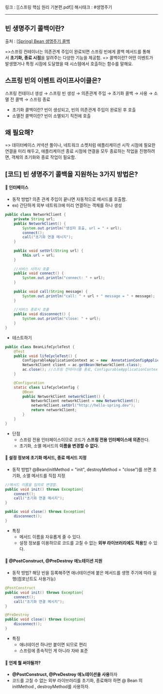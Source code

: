 링크 : [[스프링 핵심 원리  기본편.pdf]]
해시태크 : #생명주기 

----

## 빈 생명주기 콜백이란?
출처 : [[Spring] Bean 생명주기 콜백](https://livenow14.tistory.com/66)

=>스프링 컨테이너는 의존관계 주입이 완료되면 스프링 빈에게 콜백 메서드를 통해서 **초기화, 종료 시점**을 알려주는 다양한 기능을 제공함. 
=> 콜백이란? 어떤 이벤트가 발생했거나 특정 시점에 도달했을 때 시스템에서 호출하는 함수를 말해요.


## 스프링 빈의 이벤트 라이프사이클은?
스프링 컨테이너 생성 → 스프링 빈 생성 → 의존관계 주입 → 초기화 콜백 → 사용 → 소멸 전 콜백 → 스프링 종료

-   초기화 콜백이란?  빈이 생성되고, 빈의 의존관계 주입이 완료된 후 호출  
-   소멸전 콜백이란?  빈이 소멸되기 직전에 호출

## 왜 필요해?
=> 데이터베이스 커넥션 풀이나, 네트워크 소켓처럼 애플리케이션 시작 시점에 필요한 연결을 미리 해두고, 애플리케이션 종료 시점에 연결을 모두 종료하는 작업을 진행하려면, 객체의 초기화와 종료 작업이 필요함.

## [코드] 빈 생명주기 콜백을 지원하는 3가지 방법은?
#### 📌 인터페이스
-  동작 방법?   의존 관계 주입이 끝나면 자동적으로 메서드를 호출함.
-  ex) 간단하게 외부 네트워크에 미리 연결하는 객체를 하나 생성
```java
public class NetworkClient {  
    private String url;  
    public NetworkClient() {  
        System.out.println("생성자 호출, url = " + url);  
        connect();  
        call("초기화 연결 메시지");  
    }  
    
    public void setUrl(String url) {  
        this.url = url;  
    }  
    
    //서비스 시작시 호출  
    public void connect() {  
        System.out.println("connect: " + url);  
    }  
    
    public void call(String message) {  
        System.out.println("call: " + url + " message = " + message);  
    }  
    
    //서비스 종료시 호출  
    public void disconnect() {  
        System.out.println("close: " + url);  
    }  
}
```

- 테스트하기
```java
public class BeanLifeCycleTest {  
    @Test  
    public void lifeCycleTest() {  
        ConfigurableApplicationContext ac = new  AnnotationConfigApplicationContext(LifeCycleConfig.class);  
        NetworkClient client = ac.getBean(NetworkClient.class);  
        ac.close(); //스프링 컨테이너를 종료, ConfigurableApplicationContext 필요  
    }  

    @Configuration  
    static class LifeCycleConfig {  
        @Bean  
        public NetworkClient networkClient() {  
            NetworkClient networkClient = new NetworkClient();  
            networkClient.setUrl("http://hello-spring.dev");  
            return networkClient;  
        }  
    }  
}
```

-   단점  
	-   스프링 전용 인터페이스이므로 코드가 **스프링 전용 인터페이스에 의존**한다.  
	-   초기화, 소멸 메서드의 **이름을 변경할 수 없다.**  

#### 📌 설정 정보에 초기화 메서드, 종료 메서드 지정  
-   동작 방법?   @Bean(initMethod = "init", destroyMethod = "close")를 쓰면 초기화, 소멸 메서드를 직접 지정
```java
//메서드 이름을 임의로 변경함.
public void init() throws Exception{
	connect();
	call("초기화 연결 메시지");
}

public void close() throws Exception{
	disconnect();
}
```

-   특징
	-   메서드 이름을 자유롭게 줄 수 있다.  
	-   설정 정보를 이용하므로 코드를 고칠 수 없는 **외부 라이브러리에도 적용**할 수 있다.  

#### 📌 @PostConstruct, @PreDestroy 애노테이션 지원  
-  동작 방법?  해당 빈을 등록해주면 애너테이션에 붙은 메서드를 생명 주기에 따라 실행(컴포넌트도 사용가능)
```java
@PostConstruct
public void init() throws Exception{
	connect();
	call("초기화 연결 메시지");
}

@PreDestroy
public void close() throws Exception{
	disconnect();
}
```

-   특징
	-   애너테이션 하나만 붙이면 되므로 편리  
	-   스프링에 종속적인 게 아니라 자바 표준  

#### 📌 언제 뭘 써야될까?  
-   **@PostConstruct, @PreDestroy 애노테이션을 사용**하자  
-   코드를 고칠 수 없는 외부 라이브러리를 초기화, 종료해야 하면 @ Bean 의 initMethod , destroyMethod를 사용하자.